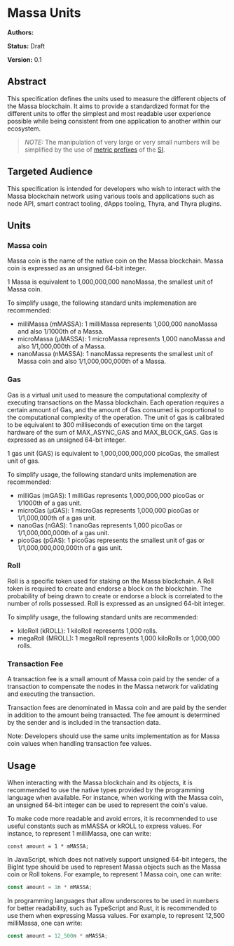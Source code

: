 # Massa Units

**Authors:**

**Status:** Draft

**Version:** 0.1

## Abstract

This specification defines the units used to measure the different objects of the Massa blockchain. It aims to provide a standardized format for the different units to offer the simplest and most readable user experience possible while being consistent from one application to another within our ecosystem.

> _NOTE:_ The manipulation of very large or very small numbers will be simplified by the use of [metric prefixes](https://en.wikipedia.org/wiki/Metric_prefix) of the [SI](https://en.wikipedia.org/wiki/International_System_of_Units).

## Targeted Audience

This specification is intended for developers who wish to interact with the Massa blockchain network using various tools and applications such as node API, smart contract tooling, dApps tooling, Thyra, and Thyra plugins.

## Units

### Massa coin

Massa coin is the name of the native coin on the Massa blockchain.
Massa coin is expressed as an unsigned 64-bit integer.

1 Massa is equivalent to 1,000,000,000 nanoMassa, the smallest unit of Massa coin.

To simplify usage, the following standard units implemenation are recommended:

- milliMassa (mMASSA): 1 milliMassa represents 1,000,000 nanoMassa and also 1/1000th of a Massa.
- microMassa (µMASSA): 1 microMassa represents 1,000 nanoMassa and also 1/1,000,000th of a Massa.
- nanoMassa (nMASSA): 1 nanoMassa represents the smallest unit of Massa coin and also 1/1,000,000,000th of a Massa.

### Gas

Gas is a virtual unit used to measure the computational complexity of executing transactions on the Massa blockchain. Each operation requires a certain amount of Gas, and the amount of Gas consumed is proportional to the computational complexity of the operation. The unit of gas is calibrated to be equivalent to 300 milliseconds of execution time on the target hardware of the sum of MAX_ASYNC_GAS and MAX_BLOCK_GAS.
Gas is expressed as an unsigned 64-bit integer.

1 gas unit (GAS) is equivalent to 1,000,000,000,000 picoGas, the smallest unit of gas.

To simplify usage, the following standard units implemenation are recommended:

- milliGas (mGAS): 1 milliGas represents 1,000,000,000 picoGas or 1/1000th of a gas unit.
- microGas (µGAS): 1 microGas represents 1,000,000 picoGas or 1/1,000,000th of a gas unit.
- nanoGas (nGAS): 1 nanoGas represents 1,000 picoGas or 1/1,000,000,000th of a gas unit.
- picoGas (pGAS): 1 picoGas represents the smallest unit of gas or 1/1,000,000,000,000th of a gas unit.

### Roll

Roll is a specific token used for staking on the Massa blockchain. A Roll token is required to create and endorse a block on the blockchain. The probability of being drawn to create or endorse a block is correlated to the number of rolls possessed.
Roll is expressed as an unsigned 64-bit integer.

To simplify usage, the following standard units are recommended:

- kiloRoll (kROLL): 1 kiloRoll represents 1,000 rolls.
- megaRoll (MROLL): 1 megaRoll represents 1,000 kiloRolls or 1,000,000 rolls.

### Transaction Fee

A transaction fee is a small amount of Massa coin paid by the sender of a transaction to compensate the nodes in the Massa network for validating and executing the transaction.

Transaction fees are denominated in Massa coin and are paid by the sender in addition to the amount being transacted. The fee amount is determined by the sender and is included in the transaction data.

Note: Developers should use the same units implementation as for Massa coin values when handling transaction fee values.

## Usage

When interacting with the Massa blockchain and its objects, it is recommended to use the native types provided by the programming language when available. For instance, when working with the Massa coin, an unsigned 64-bit integer can be used to represent the coin's value.

To make code more readable and avoid errors, it is recommended to use useful constants such as mMASSA or kROLL to express values. For instance, to represent 1 milliMassa, one can write:

```
const amount = 1 * mMASSA;
```

In JavaScript, which does not natively support unsigned 64-bit integers, the BigInt type should be used to represent Massa objects such as the Massa coin or Roll tokens. For example, to represent 1 Massa coin, one can write:

```javascript
const amount = 1n * mMASSA;
```

In programming languages that allow underscores to be used in numbers for better readability, such as TypeScript and Rust, it is recommended to use them when expressing Massa values. For example, to represent 12,500 milliMassa, one can write:

```typescript
const amount = 12_500n * mMASSA;
```
